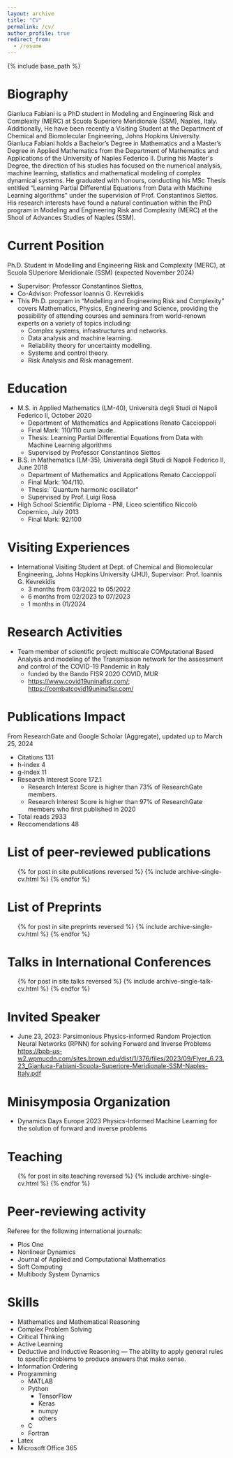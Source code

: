```yaml
---
layout: archive
title: "CV"
permalink: /cv/
author_profile: true
redirect_from:
  - /resume
---
```


{% include base_path %}

Biography
======
Gianluca Fabiani is a PhD student in Modeling and Engineering Risk and Complexity (MERC) at Scuola Superiore Meridionale (SSM), Naples, Italy. Additionally, He have been recently a Visiting Student at the Department of Chemical and Biomolecular Engineering, Johns Hopkins University.
Gianluca Fabiani holds a Bachelor’s Degree in Mathematics and a Master’s Degree in Applied Mathematics from the Department of Mathematics and Applications of the University of Naples Federico II. During his Master's Degree, the direction of his studies has focused on the numerical analysis, machine learning, statistics and mathematical modeling of complex dynamical systems. He graduated with honours, conducting his MSc Thesis entitled “Learning Partial Differential Equations from Data with Machine Learning algorithms" under the supervision of Prof. Constantinos Siettos. His research interests have found a natural continuation within the PhD program in Modeling and Engineering Risk and Complexity (MERC) at the Shool of Advances Studies of Naples (SSM).

Current Position
=====
Ph.D. Student in Modelling and Engineering Risk and Complexity (MERC), at Scuola SUperiore Meridionale (SSM) (expected November 2024)
* Supervisor: Professor Constantinos Siettos,
* Co-Advisor: Professor Ioannis G. Kevrekidis
* This Ph.D. program in “Modelling and Engineering Risk and Complexity” covers Mathematics, Physics, Engineering and Science, providing the possibility of attending courses and seminars from world-renown experts on a variety of topics including:
    * Complex systems, infrastructures and networks.
    * Data analysis and machine learning.
    * Reliability theory for uncertainty modelling.
    * Systems and control theory.
    * Risk Analysis and Risk management.

Education
======
* M.S. in Applied Mathematics (LM-40), Università degli Studi di Napoli Federico II, October 2020
    * Department of Mathematics and Applications Renato Caccioppoli
    * Final Mark: 110/110 cum laude.
    * Thesis: Learning Partial Differential Equations from Data with Machine Learning algorithms
    * Supervised by Professor Constantinos Siettos
* B.S. in Mathematics (LM-35), Università degli Studi di Napoli Federico II, June 2018
    * Department of Mathematics and Applications Renato Caccioppoli
    * Final Mark: 104/110.
    * Thesis:``Quantum harmonic oscillator"
    * Supervised by Prof. Luigi Rosa
* High School Scientific Diploma - PNI, Liceo scientifico Niccolò Copernico, July 2013
    * Final Mark: 92/100

Visiting Experiences
======
* International Visiting Student at Dept. of Chemical and Biomolecular Engineering, Johns Hopkins University (JHU), Supervisor: Prof. Ioannis G. Kevrekidis
  * 3 months from 03/2022 to 05/2022
  * 6 months from 02/2023 to 07/2023
  * 1 months in 01/2024
 
Research Activities
=====
* Team member of scientific project: multiscale COMputational Based Analysis and modeling of the Transmission network for the assessment and control of the COVID-19 Pandemic in Italy
  * funded by the Bando FISR 2020 COVID, MUR
  * https://www.covid19uninafisr.com/; https://combatcovid19uninafisr.com/
    
Publications Impact 
======
From ResearchGate and Google Scholar (Aggregate), updated up to March 25, 2024
* Citations 131
* h-index 4
* g-index 11
* Research Interest Score 172.1
  * Research Interest Score is higher than 73% of ResearchGate members.
  * Research Interest Score is higher than 97% of ResearchGate members who first published in 2020
* Total reads 2933
* Reccomendations 48

List of peer-reviewed publications
======
  <ul>{% for post in site.publications reversed %}
    {% include archive-single-cv.html %}
  {% endfor %}</ul>

List of Preprints
======
  <ul>{% for post in site.preprints reversed %}
    {% include archive-single-cv.html %}
  {% endfor %}</ul>
  
Talks in International Conferences
======
  <ul>{% for post in site.talks reversed %}
    {% include archive-single-talk-cv.html  %}
  {% endfor %}</ul>

Invited Speaker
======
* June 23, 2023: Parsimonious Physics-informed Random Projection Neural Networks (RPNN) for solving Forward and Inverse Problems
https://bpb-us-w2.wpmucdn.com/sites.brown.edu/dist/1/376/files/2023/09/Flyer_6.23.23_Gianluca-Fabiani-Scuola-Superiore-Meridionale-SSM-Naples-Italy.pdf

Minisymposia Organization
======
* Dynamics Days Europe 2023
  Physics-Informed Machine Learning for the solution of forward and inverse problems
  
Teaching
======
  <ul>{% for post in site.teaching reversed %}
    {% include archive-single-cv.html %}
  {% endfor %}</ul>

Peer-reviewing activity
=====
Referee for the following international journals:
* Plos One
* Nonlinear Dynamics
* Journal of Applied and Computational Mathematics
* Soft Computing
* Multibody System Dynamics

Skills
======
* Mathematics and Mathematical Reasoning
* Complex Problem Solving  
* Critical Thinking  
* Active Learning
* Deductive and Inductive Reasoning — The ability to apply general rules to specific problems to produce answers that make sense.
* Information Ordering
* Programming
  * MATLAB
  * Python
    * TensorFlow
    * Keras
    * numpy
    * others
  * C
  * Fortran
* Latex
* Microsoft Office 365
